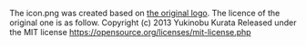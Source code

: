 The icon.png was created based on [the original logo](https://github.com/FrontISTR/FrontISTR_manual/tree/master/logo).
The licence of the original one is as follow.
  Copyright (c) 2013 Yukinobu Kurata
  Released under the MIT license
  https://opensource.org/licenses/mit-license.php

